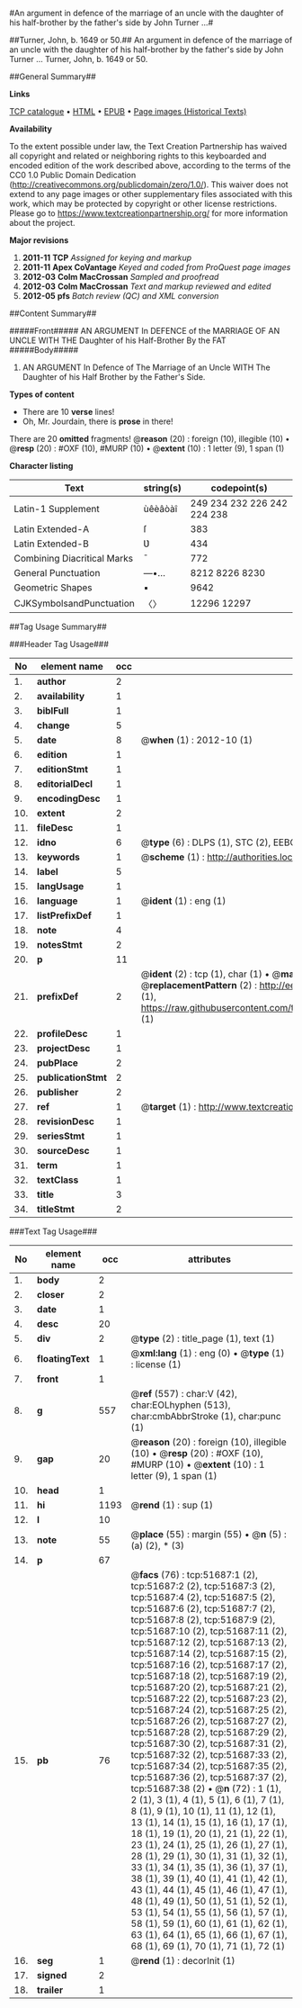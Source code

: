 #An argument in defence of the marriage of an uncle with the daughter of his half-brother by the father's side by John Turner ...#

##Turner, John, b. 1649 or 50.##
An argument in defence of the marriage of an uncle with the daughter of his half-brother by the father's side by John Turner ...
Turner, John, b. 1649 or 50.

##General Summary##

**Links**

[TCP catalogue](http://www.ota.ox.ac.uk/tcp/)  • 
[HTML](http://tei.it.ox.ac.uk/tcp/Texts-HTML/free/A63/A63901.html)  • 
[EPUB](http://tei.it.ox.ac.uk/tcp/Texts-EPUB/free/A63/A63901.epub) • 
[Page images (Historical Texts)](https://historicaltexts.jisc.ac.uk/eebo-11965073e)

**Availability**

To the extent possible under law, the Text Creation Partnership has waived all copyright and related or neighboring rights to this keyboarded and encoded edition of the work described above, according to the terms of the CC0 1.0 Public Domain Dedication (http://creativecommons.org/publicdomain/zero/1.0/). This waiver does not extend to any page images or other supplementary files associated with this work, which may be protected by copyright or other license restrictions. Please go to https://www.textcreationpartnership.org/ for more information about the project.

**Major revisions**

1. __2011-11__ __TCP__ *Assigned for keying and markup*
1. __2011-11__ __Apex CoVantage__ *Keyed and coded from ProQuest page images*
1. __2012-03__ __Colm MacCrossan__ *Sampled and proofread*
1. __2012-03__ __Colm MacCrossan__ *Text and markup reviewed and edited*
1. __2012-05__ __pfs__ *Batch review (QC) and XML conversion*

##Content Summary##

#####Front#####
 AN ARGUMENT In DEFENCE of the MARRIAGE OF AN UNCLE WITH THE Daughter of his Half-Brother By the FAT
#####Body#####

1. AN ARGUMENT In Defence of The Marriage of an Uncle WITH The Daughter of his Half Brother by the Father's Side.

**Types of content**

  * There are 10 **verse** lines!
  * Oh, Mr. Jourdain, there is **prose** in there!

There are 20 **omitted** fragments! 
 @__reason__ (20) : foreign (10), illegible (10)  •  @__resp__ (20) : #OXF (10), #MURP (10)  •  @__extent__ (10) : 1 letter (9), 1 span (1)

**Character listing**


|Text|string(s)|codepoint(s)|
|---|---|---|
|Latin-1 Supplement|ùêèâòàî|249 234 232 226 242 224 238|
|Latin Extended-A|ſ|383|
|Latin Extended-B|Ʋ|434|
|Combining             Diacritical Marks|̄|772|
|General Punctuation|—•…|8212 8226 8230|
|Geometric Shapes|▪|9642|
|CJKSymbolsandPunctuation|〈〉|12296 12297|

##Tag Usage Summary##

###Header Tag Usage###

|No|element name|occ|attributes|
|---|---|---|---|
|1.|__author__|2||
|2.|__availability__|1||
|3.|__biblFull__|1||
|4.|__change__|5||
|5.|__date__|8| @__when__ (1) : 2012-10 (1)|
|6.|__edition__|1||
|7.|__editionStmt__|1||
|8.|__editorialDecl__|1||
|9.|__encodingDesc__|1||
|10.|__extent__|2||
|11.|__fileDesc__|1||
|12.|__idno__|6| @__type__ (6) : DLPS (1), STC (2), EEBO-CITATION (1), OCLC (1), VID (1)|
|13.|__keywords__|1| @__scheme__ (1) : http://authorities.loc.gov/ (1)|
|14.|__label__|5||
|15.|__langUsage__|1||
|16.|__language__|1| @__ident__ (1) : eng (1)|
|17.|__listPrefixDef__|1||
|18.|__note__|4||
|19.|__notesStmt__|2||
|20.|__p__|11||
|21.|__prefixDef__|2| @__ident__ (2) : tcp (1), char (1)  •  @__matchPattern__ (2) : ([0-9\-]+):([0-9IVX]+) (1), (.+) (1)  •  @__replacementPattern__ (2) : http://eebo.chadwyck.com/downloadtiff?vid=$1&page=$2 (1), https://raw.githubusercontent.com/textcreationpartnership/Texts/master/tcpchars.xml#$1 (1)|
|22.|__profileDesc__|1||
|23.|__projectDesc__|1||
|24.|__pubPlace__|2||
|25.|__publicationStmt__|2||
|26.|__publisher__|2||
|27.|__ref__|1| @__target__ (1) : http://www.textcreationpartnership.org/docs/. (1)|
|28.|__revisionDesc__|1||
|29.|__seriesStmt__|1||
|30.|__sourceDesc__|1||
|31.|__term__|1||
|32.|__textClass__|1||
|33.|__title__|3||
|34.|__titleStmt__|2||


###Text Tag Usage###

|No|element name|occ|attributes|
|---|---|---|---|
|1.|__body__|2||
|2.|__closer__|2||
|3.|__date__|1||
|4.|__desc__|20||
|5.|__div__|2| @__type__ (2) : title_page (1), text (1)|
|6.|__floatingText__|1| @__xml:lang__ (1) : eng (0)  •  @__type__ (1) : license (1)|
|7.|__front__|1||
|8.|__g__|557| @__ref__ (557) : char:V (42), char:EOLhyphen (513), char:cmbAbbrStroke (1), char:punc (1)|
|9.|__gap__|20| @__reason__ (20) : foreign (10), illegible (10)  •  @__resp__ (20) : #OXF (10), #MURP (10)  •  @__extent__ (10) : 1 letter (9), 1 span (1)|
|10.|__head__|1||
|11.|__hi__|1193| @__rend__ (1) : sup (1)|
|12.|__l__|10||
|13.|__note__|55| @__place__ (55) : margin (55)  •  @__n__ (5) : (a) (2), * (3)|
|14.|__p__|67||
|15.|__pb__|76| @__facs__ (76) : tcp:51687:1 (2), tcp:51687:2 (2), tcp:51687:3 (2), tcp:51687:4 (2), tcp:51687:5 (2), tcp:51687:6 (2), tcp:51687:7 (2), tcp:51687:8 (2), tcp:51687:9 (2), tcp:51687:10 (2), tcp:51687:11 (2), tcp:51687:12 (2), tcp:51687:13 (2), tcp:51687:14 (2), tcp:51687:15 (2), tcp:51687:16 (2), tcp:51687:17 (2), tcp:51687:18 (2), tcp:51687:19 (2), tcp:51687:20 (2), tcp:51687:21 (2), tcp:51687:22 (2), tcp:51687:23 (2), tcp:51687:24 (2), tcp:51687:25 (2), tcp:51687:26 (2), tcp:51687:27 (2), tcp:51687:28 (2), tcp:51687:29 (2), tcp:51687:30 (2), tcp:51687:31 (2), tcp:51687:32 (2), tcp:51687:33 (2), tcp:51687:34 (2), tcp:51687:35 (2), tcp:51687:36 (2), tcp:51687:37 (2), tcp:51687:38 (2)  •  @__n__ (72) : 1 (1), 2 (1), 3 (1), 4 (1), 5 (1), 6 (1), 7 (1), 8 (1), 9 (1), 10 (1), 11 (1), 12 (1), 13 (1), 14 (1), 15 (1), 16 (1), 17 (1), 18 (1), 19 (1), 20 (1), 21 (1), 22 (1), 23 (1), 24 (1), 25 (1), 26 (1), 27 (1), 28 (1), 29 (1), 30 (1), 31 (1), 32 (1), 33 (1), 34 (1), 35 (1), 36 (1), 37 (1), 38 (1), 39 (1), 40 (1), 41 (1), 42 (1), 43 (1), 44 (1), 45 (1), 46 (1), 47 (1), 48 (1), 49 (1), 50 (1), 51 (1), 52 (1), 53 (1), 54 (1), 55 (1), 56 (1), 57 (1), 58 (1), 59 (1), 60 (1), 61 (1), 62 (1), 63 (1), 64 (1), 65 (1), 66 (1), 67 (1), 68 (1), 69 (1), 70 (1), 71 (1), 72 (1)|
|16.|__seg__|1| @__rend__ (1) : decorInit (1)|
|17.|__signed__|2||
|18.|__trailer__|1||

